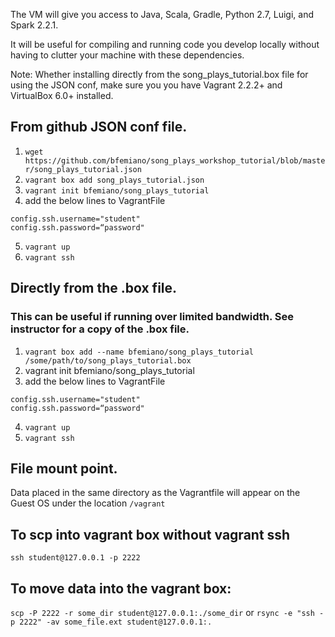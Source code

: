 
The VM will give you access to Java, Scala, Gradle, Python 2.7, Luigi, and Spark 2.2.1. 

It will be useful for compiling and running code you develop locally without having to clutter your machine
with these dependencies. 

Note: Whether installing directly from the song_plays_tutorial.box file for using the JSON conf, make sure you you have Vagrant 2.2.2+ and VirtualBox 6.0+ installed. 

## From github JSON conf file. 

1. `wget https://github.com/bfemiano/song_plays_workshop_tutorial/blob/master/song_plays_tutorial.json`  
2. `vagrant box add song_plays_tutorial.json`
3. `vagrant init bfemiano/song_plays_tutorial`
4. add the below lines to VagrantFile 
```
config.ssh.username="student"
config.ssh.password=“password"
```

5. `vagrant up`
6. `vagrant ssh`


## Directly from the .box file. 
### This can be useful if running over limited bandwidth. See instructor for a copy of the .box file. 

1. `vagrant box add --name bfemiano/song_plays_tutorial /some/path/to/song_plays_tutorial.box`
2. vagrant init bfemiano/song_plays_tutorial
3. add the below lines to VagrantFile 
```
config.ssh.username="student"
config.ssh.password=“password"
```

4. `vagrant up`
5. `vagrant ssh`


## File mount point.
Data placed in the same directory as the Vagrantfile will appear on the Guest OS under the location `/vagrant`

## To scp into vagrant box without vagrant ssh
`ssh student@127.0.0.1 -p 2222`

## To move data into the vagrant box:
`scp -P 2222 -r some_dir student@127.0.0.1:./some_dir`
or 
`rsync -e "ssh -p 2222" -av some_file.ext student@127.0.0.1:.`

